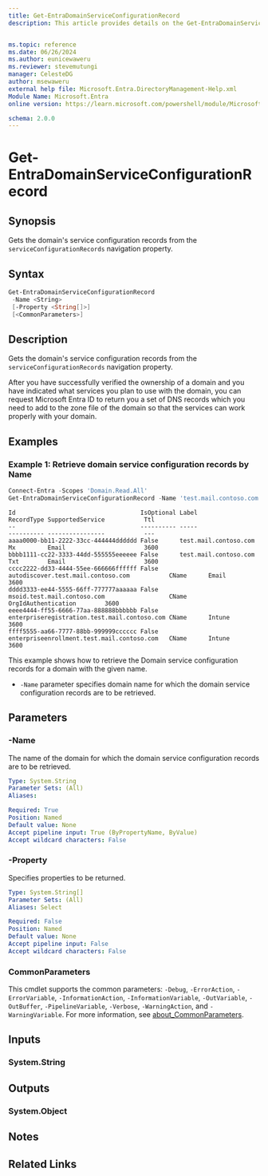 ```yaml
---
title: Get-EntraDomainServiceConfigurationRecord
description: This article provides details on the Get-EntraDomainServiceConfigurationRecord command.


ms.topic: reference
ms.date: 06/26/2024
ms.author: eunicewaweru
ms.reviewer: stevemutungi
manager: CelesteDG
author: msewaweru
external help file: Microsoft.Entra.DirectoryManagement-Help.xml
Module Name: Microsoft.Entra
online version: https://learn.microsoft.com/powershell/module/Microsoft.Entra/Get-EntraDomainServiceConfigurationRecord

schema: 2.0.0
---
```


# Get-EntraDomainServiceConfigurationRecord

## Synopsis

Gets the domain's service configuration records from the `serviceConfigurationRecords` navigation property.

## Syntax

```powershell
Get-EntraDomainServiceConfigurationRecord
 -Name <String>
 [-Property <String[]>]
 [<CommonParameters>]
```

## Description

Gets the domain's service configuration records from the `serviceConfigurationRecords` navigation property.

After you have successfully verified the ownership of a domain and you have indicated what services you plan to use with the domain, you can request Microsoft Entra ID to return you a set of DNS records which you need to add to the zone file of the domain so that the services can work properly with your domain.

## Examples

### Example 1: Retrieve domain service configuration records by Name

```powershell
Connect-Entra -Scopes 'Domain.Read.All'
Get-EntraDomainServiceConfigurationRecord -Name 'test.mail.contoso.com'
```

```Output
Id                                   IsOptional Label                                            RecordType SupportedService           Ttl
--                                   ---------- -----                                            ---------- ----------------           ---
aaaa0000-bb11-2222-33cc-444444dddddd False      test.mail.contoso.com                        Mx         Email                      3600
bbbb1111-cc22-3333-44dd-555555eeeeee False      test.mail.contoso.com                        Txt        Email                      3600
cccc2222-dd33-4444-55ee-666666ffffff False      autodiscover.test.mail.contoso.com           CName      Email                      3600
dddd3333-ee44-5555-66ff-777777aaaaaa False      msoid.test.mail.contoso.com                  CName      OrgIdAuthentication        3600
eeee4444-ff55-6666-77aa-888888bbbbbb False      enterpriseregistration.test.mail.contoso.com CName      Intune                     3600
ffff5555-aa66-7777-88bb-999999cccccc False      enterpriseenrollment.test.mail.contoso.com   CName      Intune                     3600
```

This example shows how to retrieve the Domain service configuration records for a domain with the given name.

- `-Name` parameter specifies domain name for which the domain service configuration records are to be retrieved.

## Parameters

### -Name

The name of the domain for which the domain service configuration records are to be retrieved.

```yaml
Type: System.String
Parameter Sets: (All)
Aliases:

Required: True
Position: Named
Default value: None
Accept pipeline input: True (ByPropertyName, ByValue)
Accept wildcard characters: False
```

### -Property

Specifies properties to be returned.

```yaml
Type: System.String[]
Parameter Sets: (All)
Aliases: Select

Required: False
Position: Named
Default value: None
Accept pipeline input: False
Accept wildcard characters: False
```

### CommonParameters

This cmdlet supports the common parameters: `-Debug`, `-ErrorAction`, `-ErrorVariable`, `-InformationAction`, `-InformationVariable`, `-OutVariable`, `-OutBuffer`, `-PipelineVariable`, `-Verbose`, `-WarningAction`, and `-WarningVariable`. For more information, see [about_CommonParameters](https://go.microsoft.com/fwlink/?LinkID=113216).

## Inputs

### System.String

## Outputs

### System.Object

## Notes

## Related Links
